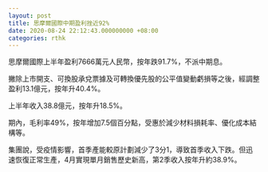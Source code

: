 ```yaml
---
layout: post
title: 思摩爾國際中期盈利挫近92%
date: 2020-08-24 22:12:43.000000000 +08:00
categories: rthk
---
```


思摩爾國際上半年盈利7666萬元人民幣，按年跌91.7%，不派中期息。

撇除上市開支、可換股承兌票據及可轉換優先股的公平值變動虧損等之後，經調整盈利13.1億元，按年升40.4%。

上半年收入38.8億元，按年升18.5%。

期內，毛利率49%，按年增加7.5個百分點，受惠於減少材料損耗率、優化成本結構等。

集團說，受疫情影響，首季產能較原計劃減少了3分1，導致首季收入下跌。但迅速恢復正常生產，4月實現單月銷售歷史新高，第2季收入按年升約38.9%。

